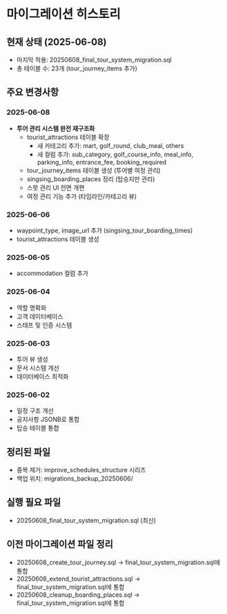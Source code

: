 # 마이그레이션 히스토리

## 현재 상태 (2025-06-08)
- 마지막 적용: 20250608_final_tour_system_migration.sql
- 총 테이블 수: 23개 (tour_journey_items 추가)

## 주요 변경사항
### 2025-06-08
- **투어 관리 시스템 완전 재구조화**
  - tourist_attractions 테이블 확장
    - 새 카테고리 추가: mart, golf_round, club_meal, others
    - 새 컬럼 추가: sub_category, golf_course_info, meal_info, parking_info, entrance_fee, booking_required
  - tour_journey_items 테이블 생성 (투어별 여정 관리)
  - singsing_boarding_places 정리 (탑승지만 관리)
  - 스팟 관리 UI 전면 개편
  - 여정 관리 기능 추가 (타임라인/카테고리 뷰)

### 2025-06-06
- waypoint_type, image_url 추가 (singsing_tour_boarding_times)
- tourist_attractions 테이블 생성

### 2025-06-05
- accommodation 컬럼 추가

### 2025-06-04
- 역할 명확화
- 고객 데이터베이스
- 스태프 및 인증 시스템

### 2025-06-03
- 투어 뷰 생성
- 문서 시스템 개선
- 데이터베이스 최적화

### 2025-06-02
- 일정 구조 개선
- 공지사항 JSONB로 통합
- 탑승 테이블 통합

## 정리된 파일
- 중복 제거: improve_schedules_structure 시리즈
- 백업 위치: migrations_backup_20250606/

## 실행 필요 파일
- 20250608_final_tour_system_migration.sql (최신)

## 이전 마이그레이션 파일 정리
- 20250608_create_tour_journey.sql → final_tour_system_migration.sql에 통합
- 20250608_extend_tourist_attractions.sql → final_tour_system_migration.sql에 통합  
- 20250608_cleanup_boarding_places.sql → final_tour_system_migration.sql에 통합
